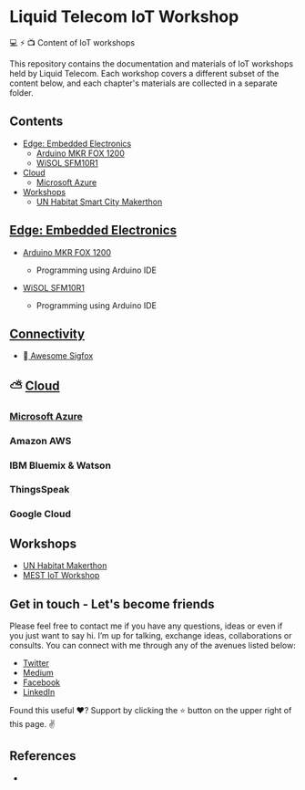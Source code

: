 Liquid Telecom IoT Workshop
===========================

💻 ⚡️  📺 Content of IoT workshops 

This repository contains the documentation and materials of IoT workshops held by Liquid Telecom. Each workshop covers a different subset of the content below, and each chapter's materials are collected in a separate folder. 

## Contents

<!-- toc -->

- [Edge: Embedded Electronics](#edge-embedded-electronics)
   * [Arduino MKR FOX 1200](#arduino-mkr-fox-1200)
   * [WiSOL SFM10R1](#wisol-sfm10r1)
- [Cloud](#cloud)
   * [Microsoft Azure](#microsoft-azure)
- [Workshops](#workshops)
   * [UN Habitat Smart City Makerthon](#un-habitat-makerthon)


<!-- tocstop -->
  
## [Edge: Embedded Electronics](https://github.com/ngesa254/Liquid-Sigfox-Workshop/tree/master/Edge)

  - [Arduino MKR FOX 1200](https://github.com/ngesa254/Liquid-Sigfox-Workshop/tree/master/Sigfox%20Quick%20Start/MKRFOX%201200)
    - Programming using Arduino IDE
  
  - [WiSOL SFM10R1](https://github.com/ngesa254/Liquid-Sigfox-Workshop/tree/master/Sigfox%20Quick%20Start/WiSOL%20SFM10R1)
    - Programming using Arduino IDE

## [Connectivity](https://github.com/ngesa254/Liquid-Sigfox-Workshop/tree/master/Edge)
  - :satellite:[ Awesome Sigfox ](https://github.com/ngesa254/awesome-sigfox)
   
## :partly_sunny: [Cloud](https://github.com/ngesa254/Liquid-Sigfox-Workshop/tree/master/Azure)
  ### [Microsoft Azure](https://github.com/ngesa254/Liquid-Sigfox-Workshop/tree/master/Azure)
  ### Amazon AWS
  ### IBM Bluemix & Watson
  ### ThingsSpeak
  ### Google Cloud
  
## Workshops 
  - [UN Habitat Makerthon](https://github.com/ngesa254/Liquid-Sigfox-Workshop/tree/master/UN%20Habitat%20Makerthon)
  - [MEST IoT Workshop](https://github.com/ngesa254/Liquid-Sigfox-Workshop/tree/master/Mest%20IoT%20Workshop)
 
  
Get in touch - Let's become friends
----------------------------------


Please feel free to contact me if you have any questions, ideas or even if you just want to say hi. I’m up for talking, exchange ideas, collaborations or consults. You can connect with me through any of the avenues listed below:

- [Twitter](https://twitter.com/Ngesa254)
- [Medium](https://medium.com/iot-5g-extreme-ideas-lab)
- [Facebook](https://web.facebook.com/marvinngesa)
- [LinkedIn](https://www.linkedin.com/in/engngesamarvin) 

Found this useful ❤️? Support by clicking the ⭐️ button on the upper right of this page. ✌️

References
----------

-

